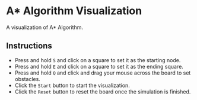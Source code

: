 # A* Algorithm Visualization
A visualization of A* Algorithm.
## Instructions
- Press and hold `S` and click on a square to set it as the starting node.
- Press and hold `E` and click on a square to set it as the ending square.
- Press and hold `Q` and click and drag your mouse across the board to set obstacles.
- Click the `Start` button to start the visualization.
- Click the `Reset` button to reset the board once the simulation is finished.